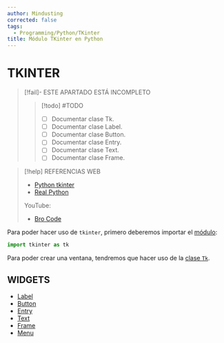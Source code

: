 ```yaml
---
author: Mindusting
corrected: false
tags:
  - Programming/Python/TKinter
title: Módulo TKinter en Python
---
```


# TKINTER

> [!fail]- ESTE APARTADO ESTÁ INCOMPLETO
> > [!todo] #TODO
> > - [ ] Documentar clase Tk.
> > - [ ] Documentar clase Label.
> > - [ ] Documentar clase Button.
> > - [ ] Documentar clase Entry.
> > - [ ] Documentar clase Text.
> > - [ ] Documentar clase Frame.

> [!help] REFERENCIAS WEB
> - [Python tkinter](https://docs.python.org/3.12/library/tkinter.html)
> - [Real Python](https://realpython.com/python-gui-tkinter/)
>
> YouTube:
> - [Bro Code](https://youtu.be/TuLxsvK4svQ)

Para poder hacer uso de `tkinter`, primero deberemos importar el [módulo](../../py_module.md):

```python
import tkinter as tk
```

Para poder crear una ventana, tendremos que hacer uso de la [clase `Tk`](./py_tk_tk.md).

## WIDGETS
- [Label](./py_tk_label.md)
- [Button](./py_tk_button.md)
- [Entry](./py_tk_entry.md)
- [Text](./py_tk_text.md)
- [Frame](./py_tk_frame.md)
- [Menu](py_tk_menu.md)